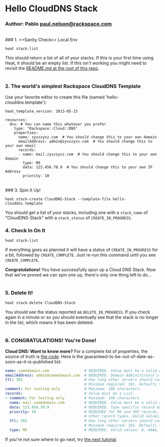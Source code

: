 # Hello CloudDNS Stack
### Author: Pablo <paul.nelson@rackspace.com>
</br>
### 1. >>Sanity Check<< Local Env

```shell
heat stack-list
```

This should return a list of all of your stacks. If this is your first time using Heat, it should be an empty list. If this isn't working you might need to revisit the [README.md at the root of this repo](/).
</br>
</br>
### 2. The world's simplest Rackspace CloudDNS Template

Use your favorite editor to create this file (named 'hello-clouddns.template'):

```shell
heat_template_version: 2013-05-23

resources:
  dns: # You can name this whatever you prefer
    type: "Rackspace::Cloud::DNS"
    properties:
      name: zyxzzyxz.com  # You should change this to your own domain
      emailAddress: admin@zyxzzyxz.com  # You should change this to your own email
      records:
      - name: mail.zyxzzyxz.com  # You should change this to your own domain
        type: MX
        data: 123.456.78.9  # You should change this to your own IP Address
        priority: 10
```
</br>
### 3. Spin It Up!

```shell
heat stack-create CloudDNS-Stack --template-file hello-clouddns.template
```

You should get a list of your stacks, including one with a `stack_name` of "CloudDNS-Stack" with a `stack_status` of `CREATE_IN_PROGRESS`.
</br>
### 4. Check In On It

```shell
heat stack-list
```

If everything goes as planned it will have a status of `CREATE_IN_PROGRESS` for a bit, followed by `CREATE_COMPLETE`. Just re-run this command until you see `CREATE_COMPLETE`.

__Congratulations!__ You have successfully spun up a Cloud DNS Stack. Now that we've proved we can spin one up, there's only one thing left to do...
</br>
</br>
### 5. Delete It!

```shell
heat stack-delete CloudDNS-Stack
```

You should see the status reported as `DELETE_IN_PROGRESS`. If you check again in a minute or so you should eventually see that the stack is no longer in the list, which means it has been deleted.
</br>
</br>
### 6. CONGRATULATIONS! You're Done!

__Cloud DNS: Want to know more?__ For a complete list of properties, the source of truth is <a href="https://github.com/openstack/heat/blob/master/contrib/rackspace/heat/engine/plugins/cloud_dns.py" target="_blank">the code</a>. Here is the guaranteed-to-be-out-of-date-as-soon-as-it-is-published list:

```yaml
name: somedomain.com                # REQUIRED. Value must be a valid domain name.
emailAddress: admin@somedomain.com  # REQUIRED. Domain Administrator's email address.
ttl: 301                            # How long other servers should cache recorddata.
                                    # Minimum required: 301. Defaults to 3600.
comment: For testing only           # Maximum: 160 characters.
records:                            # Value must be a List.
- comment: For testing only         # Maximum: 160 characters.
  name: mail.somedomain.com         # REQUIRED. Value must be a valid domain name.
  data: 123.456.78.9                # REQUIRED. Type specific record data
  priority: 10                      # REQUIRED for MX and SRV records, but forbidden for
                                    # other record types. Valid values: 0 - 65535
  ttl: 301                          # How long other servers should cache recorddata.
                                    # Minimum required: 301. Defaults to 3600.
  type: MX                          # REQUIRED. Valid values: A, AAAA, NS, MX, CNAME, TXT, SRV
```

If you're not sure where to go next, try [the next tutorial](/105.Update-Stack).
